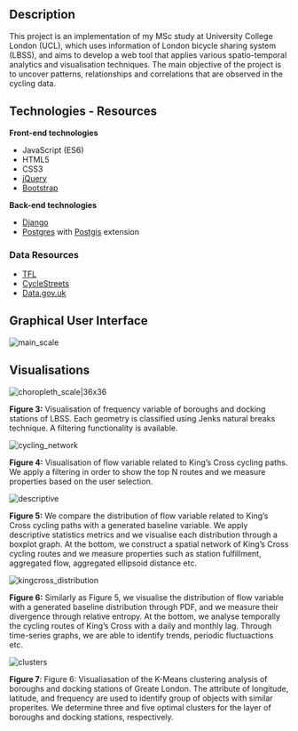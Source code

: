 ## Description

This project is an implementation of my MSc study at University College London (UCL), which uses information of London bicycle sharing system (LBSS), and aims to develop a web tool that applies various spatio-temporal analytics and visualisation techniques. The main objective of the project is to uncover patterns, relationships and correlations that are observed in the cycling data. 

## Technologies - Resources

**Front-end technologies**
- JavaScript (ES6)
- HTML5
- CSS3
- [jQuery](https://jquery.com/) 
- [Bootstrap](https://getbootstrap.com/)

**Back-end technologies**
- [Django](https://www.djangoproject.com/)
- [Postgres](https://www.postgresql.org/) with [Postgis](https://postgis.net/) extension

### Data Resources
- [TFL](https://tfl.gov.uk/) 
- [CycleStreets](https://www.cyclestreets.net/) 
- [Data.gov.uk](https://data.gov.uk/)

## Graphical User Interface
![main_scale](https://user-images.githubusercontent.com/32243459/45579687-b1517e00-b881-11e8-97e3-b65a297ae180.png)

## Visualisations

![choropleth_scale|36x36](https://user-images.githubusercontent.com/32243459/45579721-f37abf80-b881-11e8-82f5-63143561fdc0.png)

**Figure 3:** Visualisation of frequency variable of boroughs and docking stations of LBSS. Each geometry is classified using Jenks natural breaks technique. A filtering functionality is available. 

![cycling_network](https://user-images.githubusercontent.com/32243459/45579737-24f38b00-b882-11e8-81e0-9b69c92b01d5.png)

**Figure 4:** Visualisation of flow variable related to King’s Cross cycling paths. We apply a filtering in order to show the top N routes and we measure properties based on the user selection. 

![descriptive](https://user-images.githubusercontent.com/32243459/45579750-4fdddf00-b882-11e8-83e2-c9866e0e5c6b.png)

**Figure 5:** We compare the distribution of flow variable related to King’s Cross cycling paths with a generated baseline variable. We apply descriptive statistics metrics and we visualise each distribution through a boxplot graph.
At the bottom, we construct a spatial network of King’s Cross cycling routes and we measure properties such as station fulfillment, aggregated flow, aggregated ellipsoid distance etc.

![kingcross_distribution](https://user-images.githubusercontent.com/32243459/45579805-a3502d00-b882-11e8-972b-4db6b2f3fea8.png)

**Figure 6:** Similarly as Figure 5, we visualise the distribution of flow variable with a generated baseline distribution through PDF, and we measure their divergence through relative entropy.
At the bottom, we analyse temporally the cycling routes of King’s Cross with a daily and monthly lag. Through time-series graphs, we are able to identify trends, periodic fluctuactions etc.

![clusters](https://user-images.githubusercontent.com/32243459/45579785-8287d780-b882-11e8-8125-41173417e908.png)

**Figure 7**: Figure 6: Visualiasation of the K-Means clustering analysis of boroughs and docking stations of Greate London. The attribute of longitude, latitude, and frequency are used to identify group of objects with similar properites. We determine three and five optimal clusters for the layer of boroughs and docking stations, respectively.
